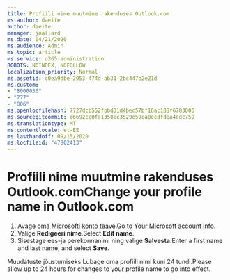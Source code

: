 ```yaml
---
title: Profiili nime muutmine rakenduses Outlook.com
ms.author: daeite
author: daeite
manager: joallard
ms.date: 04/21/2020
ms.audience: Admin
ms.topic: article
ms.service: o365-administration
ROBOTS: NOINDEX, NOFOLLOW
localization_priority: Normal
ms.assetid: c0ea9dbe-2953-474d-ab31-2bc447b2e21d
ms.custom:
- "8000036"
- "777"
- "806"
ms.openlocfilehash: 7727dcb552fbbd31d4bec57bf16ac188f6783006
ms.sourcegitcommit: c6692ce0fa1358ec3529e59ca0ecdfdea4cdc759
ms.translationtype: MT
ms.contentlocale: et-EE
ms.lasthandoff: 09/15/2020
ms.locfileid: "47802413"
---
```

# <a name="change-your-profile-name-in-outlookcom"></a><span data-ttu-id="3fe26-102">Profiili nime muutmine rakenduses Outlook.com</span><span class="sxs-lookup"><span data-stu-id="3fe26-102">Change your profile name in Outlook.com</span></span>

1. <span data-ttu-id="3fe26-103">Avage [oma Microsofti konto teave](https://go.microsoft.com/fwlink/p/?linkid=860841).</span><span class="sxs-lookup"><span data-stu-id="3fe26-103">Go to [Your Microsoft account info](https://go.microsoft.com/fwlink/p/?linkid=860841).</span></span>
2. <span data-ttu-id="3fe26-104">Valige **Redigeeri nime**.</span><span class="sxs-lookup"><span data-stu-id="3fe26-104">Select **Edit name**.</span></span>
3. <span data-ttu-id="3fe26-105">Sisestage ees-ja perekonnanimi ning valige **Salvesta**.</span><span class="sxs-lookup"><span data-stu-id="3fe26-105">Enter a first name and last name, and select **Save**.</span></span>

<span data-ttu-id="3fe26-106">Muudatuste jõustumiseks Lubage oma profiili nimi kuni 24 tundi.</span><span class="sxs-lookup"><span data-stu-id="3fe26-106">Please allow up to 24 hours for changes to your profile name to go into effect.</span></span>